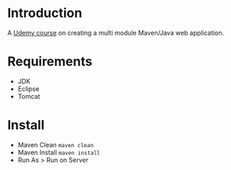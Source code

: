 # Introduction
 A [Udemy course](https://www.udemy.com/mavencrashcourse/learn/v4/content) on creating a multi module Maven/Java web application.

# Requirements
* JDK
* Eclipse
* Tomcat


 # Install
* Maven Clean
 `maven clean`
* Maven Install
 `maven install`
* Run As > Run on Server
